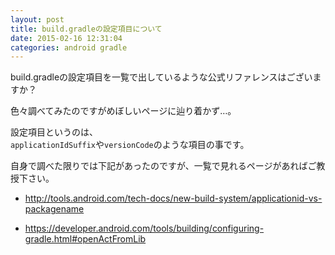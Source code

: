```yaml
---
layout: post
title: build.gradleの設定項目について
date: 2015-02-16 12:31:04
categories: android gradle
---
```

<!-- {% raw %} -->
<p>build.gradleの設定項目を一覧で出しているような公式リファレンスはございますか？</p>

<p>色々調べてみたのですがめぼしいページに辿り着かず…。</p>

<p>設定項目というのは、<br>
<code>applicationIdSuffix</code>や<code>versionCode</code>のような項目の事です。</p>

<p>自身で調べた限りでは下記があったのですが、一覧で見れるページがあればご教授下さい。</p>

<ul>
<li><p><a href="http://tools.android.com/tech-docs/new-build-system/applicationid-vs-packagename" rel="nofollow">http://tools.android.com/tech-docs/new-build-system/applicationid-vs-packagename</a></p></li>
<li><p><a href="https://developer.android.com/tools/building/configuring-gradle.html#openActFromLib" rel="nofollow">https://developer.android.com/tools/building/configuring-gradle.html#openActFromLib</a></p></li>
</ul>
<!-- {% endraw %} -->
